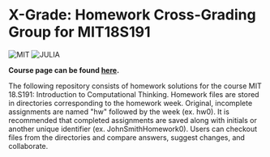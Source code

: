 
# **X-Grade: Homework Cross-Grading Group for MIT18S191**
![MIT](https://computationalthinking.mit.edu/Fall20/assets/MIT_logo.svg) ![JULIA](https://julialang.org/assets/infra/logo.svg)

**Course page can be found [here](https://computationalthinking.mit.edu/Fall20/).**

The following repository consists of homework solutions for the course MIT 18.S191: Introduction to Computational Thinking. Homework files are stored in directories corresponding to the homework week. Original, incomplete assignments are named "hw" followed by the week (ex. hw0). It is recommended that completed assignments are saved along with initials or another unique identifier (ex. JohnSmithHomework0). Users can checkout files from the directories and compare answers, suggest changes, and collaborate.


